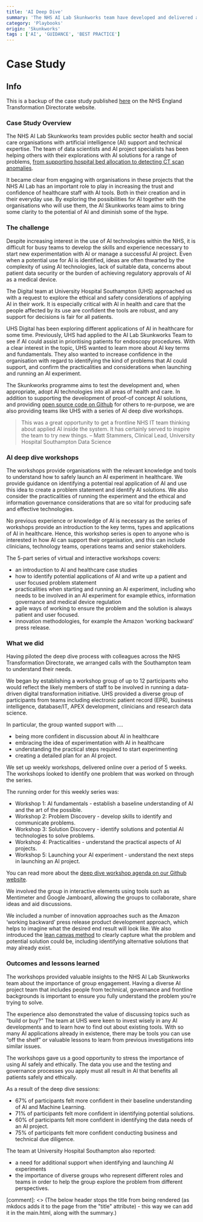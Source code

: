 ```yaml
---
title: 'AI Deep Dive'
summary: 'The NHS AI Lab Skunkworks team have developed and delivered a series of workshops to improve confidence working with AI.'
category: 'Playbooks'
origin: 'Skunkworks'
tags : ['AI', 'GUIDANCE', 'BEST PRACTICE']
---
```


# Case Study

## Info

This is a backup of the case study published [here](https://transform.england.nhs.uk/ai-lab/explore-all-resources/understand-ai/sharing-ai-skills-and-experience-through-deep-dive-workshops/) on the NHS England Transformation Directorate website.

### Case Study Overview

The NHS AI Lab Skunkworks team provides public sector health and social care organisations with artificial intelligence (AI) support and technical expertise. The team of data scientists and AI project specialists has been helping others with their explorations with AI solutions for a range of problems, [from supporting hospital bed allocation to detecting CT scan anomalies](https://transform.england.nhs.uk/ai-lab/ai-lab-programmes/skunkworks/ai-skunkworks-projects/).

It became clear from engaging with organisations in these projects that the NHS AI Lab has an important role to play in increasing the trust and confidence of healthcare staff with AI tools. Both in their creation and in their everyday use. By exploring the possibilities for AI together with the organisations who will use them, the AI Skunkworks team aims to bring some clarity to the potential of AI and diminish some of the hype.

### The challenge

Despite increasing interest in the use of AI technologies within the NHS, it is difficult for busy teams to develop the skills and experience necessary to start new experimentation with AI or manage a successful AI project. Even when a potential use for AI is identified, ideas are often thwarted by the complexity of using AI technologies, lack of suitable data, concerns about patient data security or the burden of achieving regulatory approvals of AI as a medical device.

The Digital team at University Hospital Southampton (UHS) approached us with a request to explore the ethical and safety considerations of applying AI in their work. It is especially critical with AI in health and care that the people affected by its use are confident the tools are robust, and any support for decisions is fair for all patients.

UHS Digital has been exploring different applications of AI in healthcare for some time. Previously, UHS had applied to the AI Lab Skunkworks Team to see if AI could assist in prioritising patients for endoscopy procedures. With a clear interest in the topic, UHS wanted to learn more about AI key terms and fundamentals. They also wanted to increase confidence in the organisation with regard to identifying the kind of problems that AI could support, and confirm the practicalities and considerations when launching and running an AI experiment.

The Skunkworks programme aims to test the development and, when appropriate, adopt AI technologies into all areas of health and care. In addition to supporting the development of proof-of concept AI solutions, and providing [open source code on Github](https://nhsx.github.io/skunkworks) for others to re-purpose, we are also providing teams like UHS with a series of AI deep dive workshops.

> This was a great opportunity to get a frontline NHS IT team thinking about applied AI inside the system. It has certainly served to inspire the team to try new things.
– Matt Stammers, Clinical Lead, University Hospital Southampton Data Science

### AI deep dive workshops

The workshops provide organisations with the relevant knowledge and tools to understand how to safely launch an AI experiment in healthcare. We provide guidance on identifying a potential real application of AI and use this idea to create a problem statement and identify AI solutions. We also consider the practicalities of running the experiment and the ethical and information governance considerations that are so vital for producing safe and effective technologies.

No previous experience or knowledge of AI is necessary as the series of workshops provide an introduction to the key terms, types and applications of AI in healthcare. Hence, this workshop series is open to anyone who is interested in how AI can support their organisation, and this can include clinicians, technology teams, operations teams and senior stakeholders.

The 5-part series of virtual and interactive workshops covers:

* an introduction to AI and healthcare case studies
* how to identify potential applications of AI and write up a patient and user focused problem statement
* practicalities when starting and running an AI experiment, including who needs to be involved in an AI experiment for example ethics, information governance and medical device regulation
* agile ways of working to ensure the problem and the solution is always patient and user focused.
* innovation methodologies, for example the Amazon ‘working backward’ press release.

### What we did

Having piloted the deep dive process with colleagues across the NHS Transformation Directorate, we arranged calls with the Southampton team to understand their needs.

We began by establishing a workshop group of up to 12 participants who would reflect the likely members of staff to be involved in running a data-driven digital transformation initiative. UHS provided a diverse group of participants from teams including electronic patient record (EPR), business intelligence, database/IT, APEX development, clinicians and research data science.

In particular, the group wanted support with ….

* being more confident in discussion about AI in healthcare
* embracing the idea of experimentation with AI in healthcare
* understanding the practical steps required to start experimenting
* creating a detailed plan for an AI project.

We set up weekly workshops, delivered online over a period of 5 weeks. The workshops looked to identify one problem that was worked on through the series.

The running order for this weekly series was:

* Workshop 1: AI fundamentals - establish a baseline understanding of AI and the art of the possible.
* Workshop 2: Problem Discovery - develop skills to identify and communicate problems.
* Workshop 3: Solution Discovery - identify solutions and potential AI technologies to solve problems.
* Workshop 4: Practicalities - understand the practical aspects of AI projects.
* Workshop 5: Launching your AI experiment - understand the next steps in launching an AI project.

You can read more about the [deep dive workshop agenda on our Github website](https://nhsx.github.io/skunkworks/ai-deep-dive).

We involved the group in interactive elements using tools such as Mentimeter and Google Jamboard, allowing the groups to collaborate, share ideas and aid discussions.

We included a number of innovation approaches such as the Amazon ‘working backward’ press release product development approach, which helps to imagine what the desired end result will look like. We also introduced the [lean canvas method](https://leanstack.com/lean-canvas) to clearly capture what the problem and potential solution could be, including identifying alternative solutions that may already exist.

### Outcomes and lessons learned

The workshops provided valuable insights to the NHS AI Lab Skunkworks team about the importance of group engagement. Having a diverse AI project team that includes people from technical, governance and frontline backgrounds is important to ensure you fully understand the problem you’re trying to solve.

The experience also demonstrated the value of discussing topics such as “build or buy?” The team at UHS were keen to invest wisely in any AI developments and to learn how to find out about existing tools. With so many AI applications already in existence, there may be tools you can use “off the shelf” or valuable lessons to learn from previous investigations into similar issues.

The workshops gave us a good opportunity to stress the importance of using AI safely and ethically. The data you use and the testing and governance processes you apply must all result in AI that benefits all patients safely and ethically.

As a result of the deep dive sessions:

* 67% of participants felt more confident in their baseline understanding of AI and Machine Learning.
* 71% of participants felt more confident in identifying potential solutions.
* 60% of participants felt more confident in identifying the data needs of an AI project.
* 75% of participants felt more confident conducting business and technical due diligence.

The team at University Hospital Southampton also reported:

* a need for additional support when identifying and launching AI experiments
* the importance of diverse groups who represent different roles and teams in order to help the group explore the problem from different perspectives.

[comment]: <> (The below header stops the title from being rendered (as mkdocs adds it to the page from the "title" attribute) - this way we can add it in the main.html, along with the summary.)
#
